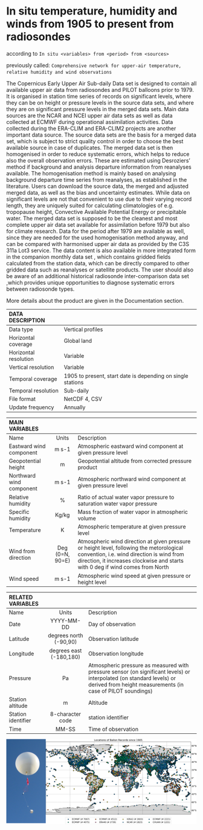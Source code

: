 # In situ temperature, humidity and winds from 1905 to present from radiosondes

according to `In situ <variables> from <period> from <sources>`

previously called: `Comprehensive network for upper-air temperature, relative humidity and wind observations`

The Copernicus Early Upper Air Sub-daily Data set is designed to contain all available upper air data from radiosondes and PILOT balloons prior to 1979. It is organised in station time series of records on significant levels, where they can be on height or pressure levels in the source data sets, and where they are on significant pressure levels in the merged data sets. Main data sources are the NCAR and NCEI upper air data sets as well as data collected at ECMWF during operational assimilation activities. Data collected during the ERA-CLIM and ERA-CLIM2 projects are another important data source. The source data sets are the basis for a merged data set, which is subject to strict quality control in order to choose the best available source in case of duplicates. The merged data set is then homogenised in order to reduce systematic errors, which helps to reduce also the overall observation errors. These are estimated using Desroziers’ method if background and analysis departure information from reanalyses available. The homogenisation method is mainly based on analysing background departure time series from reanalyses, as established in the literature. Users can download the source data, the merged and adjusted merged data, as well as the bias and uncertainty estimates. While data on significant levels are not that convenient to use due to their varying record length, they are uniquely suited for calculating climatologies of e.g. tropopause height, Convective Available Potential Energy or precipitable water. The merged data set is supposed to be the cleanest and most complete upper air data set available for assimilation before 1979 but also for climate research. Data for the period after 1979 are available as well, since they are needed for the used homogenisation method anyway, and can be compared with harmonised upper air data as provided by the C3S 311a Lot3 service. The data content is also available in more integrated form in the companion monthly data set , which contains gridded fields calculated from the station data, which can be directly compared to other gridded data such as reanalyses or satellite products. The user should also be aware of an additional historical radiosonde inter-comparison data set ,which provides unique opportunities to diagnose systematic errors between radiosonde types.

More details about the product are given in the Documentation section.

| DATA DESCRIPTION      |                                                             |
| :-------------------- | ----------------------------------------------------------- |
| Data type             | Vertical profiles                                           |
| Horizontal coverage   | Global land                                                 |
| Horizontal resolution | Variable                                                    |
| Vertical resolution   | Variable                                                    |
| Temporal coverage     | 1905 to present, start date is depending on single stations |
| Temporal resolution   | Sub-daily                                                   |
| File format           | NetCDF 4, CSV                                               |
| Update frequency      | Annually                                                    |



| MAIN VARIABLES           |                 |                                                              |
| :----------------------- | :-------------: | :----------------------------------------------------------- |
| Name                     |      Units      | Description                                                  |
| Eastward wind component  |      m s-1      | Atmospheric eastward wind component at given pressure level  |
| Geopotential height      |        m        | Geopotential altitude from corrected pressure product        |
| Northward wind component |      m s-1      | Atmospheric northward wind component at given pressure level |
| Relative humidity        |        %        | Ratio of actual water vapor pressure to saturation water vapor pressure |
| Specific humidity        |      Kg/kg      | Mass fraction of water vapor in atmospheric volume           |
| Temperature              |        K        | Atmospheric temperature at given pressure level              |
| Wind from direction      | Deg (0=N, 90=E) | Atmospheric wind direction at given pressure or height level, following the metorological convention, i.e. wind direction is wind from direction, it increases clockwise and starts with 0 deg if wind comes from North |
| Wind speed               |      m s-1      | Atmospheric wind speed at given pressure or height level     |



| RELATED VARIABLES  |                         |                                                              |
| :----------------- | :---------------------: | :----------------------------------------------------------- |
| Name               |          Units          | Description                                                  |
| Date               |       YYYY-MM-DD        | Day of observation                                           |
| Latitude           | degrees north (-90,90)  | Observation latitude                                         |
| Longitude          | degrees east (-180,180) | Observation longitude                                        |
| Pressure           |           Pa            | Atmospheric pressure as measured with pressure sensor (on significant levels) or interpolated (on standard levels) or derived from height measurements (in case of PILOT soundings) |
| Station altitude   |            m            | Altitude                                                     |
| Station identifier |    8-character code     | station identifier                                           |
| Time               |          MM-SS          | Time of observation                                          |

![](CEUAS_network_v2.png)